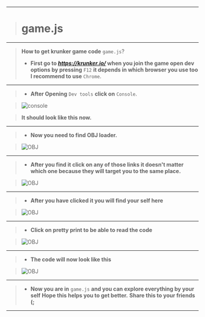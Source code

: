 __________________________________
># game.js
__________________________________
>**How to get krunker game code** `game.js`?
>- **First go to *https://krunker.io/* when you join the game open dev options by pressing** `F12` **it depends in which browser you use too I recommend to use** `Chrome`. 
__________________________________
>- **After Opening** `Dev tools` **click on** `Console`. 

>![console](https://user-images.githubusercontent.com/66065991/83246001-2d9d0980-a1aa-11ea-9f2d-69375d3da6d4.png)

>**It should look like this now.**
__________________________________
>- **Now you need to find OBJ loader.**

>![OBJ](https://user-images.githubusercontent.com/66065991/83246266-89679280-a1aa-11ea-97ca-a299277abb34.png)
__________________________________
>- **After you find it click on any of those links it doesn't matter which one because they will target you to the same place.**

>![OBJ](https://user-images.githubusercontent.com/66065991/83246382-b6b44080-a1aa-11ea-873d-eeb1e6959cb8.png)
__________________________________
>- **After you have clicked it you will find your self here**

>![OBJ](https://user-images.githubusercontent.com/66065991/83247168-d435da00-a1ab-11ea-84b0-f6e606de7081.png)
__________________________________
>- **Click on pretty print to be able to read the code**

>![OBJ](https://user-images.githubusercontent.com/66065991/83247671-8bcaec00-a1ac-11ea-8a7a-b2c756201d33.png)
__________________________________
>- **The code will now look like this**

>![OBJ](https://user-images.githubusercontent.com/66065991/83247767-b4eb7c80-a1ac-11ea-9f33-3b1d1014417a.png)
__________________________________
>- **Now you are in** `game.js` **and you can explore everything by your self**
> **Hope this helps you to get better.**
> **Share this to your friends (;**
__________________________________
